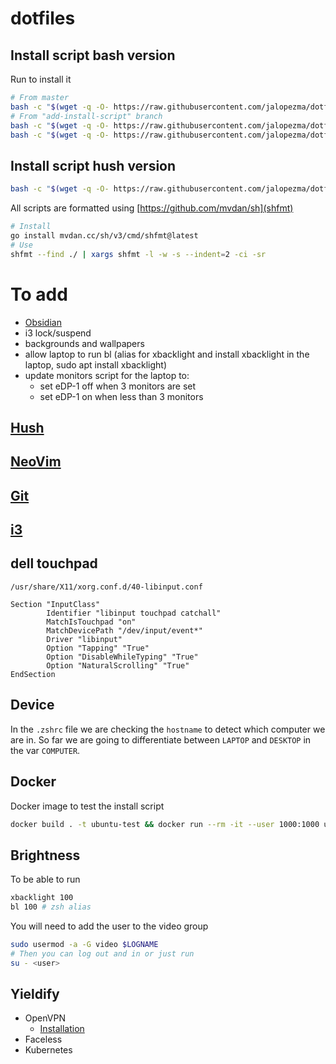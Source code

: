 # dotfiles

## Install script bash version

Run to install it

```bash
# From master
bash -c "$(wget -q -O- https://raw.githubusercontent.com/jalopezma/dotfiles/master/install.sh)"
# From "add-install-script" branch
bash -c "$(wget -q -O- https://raw.githubusercontent.com/jalopezma/dotfiles/add-install-script/install.sh)"
bash -c "$(wget -q -O- https://raw.githubusercontent.com/jalopezma/dotfiles/add-install-script/install.sh)" "" -v
```

## Install script hush version
```bash
bash -c "$(wget -q -O- https://raw.githubusercontent.com/jalopezma/dotfiles/feat/move-bash-to-hush/install-2.sh)"
```

All scripts are formatted using [https://github.com/mvdan/sh](shfmt)

```bash
# Install
go install mvdan.cc/sh/v3/cmd/shfmt@latest
# Use
shfmt --find ./ | xargs shfmt -l -w -s --indent=2 -ci -sr
```

# To add
- [Obsidian](https://obsidian.md/)
- i3 lock/suspend
- backgrounds and wallpapers
- allow laptop to run bl (alias for xbacklight and install xbacklight in the laptop, sudo apt install xbacklight)
- update monitors script for the laptop to:
  - set eDP-1 off when 3 monitors are set
  - set eDP-1 on when less than 3 monitors

## [Hush](hush/README.md)

## [NeoVim](nvim/README.md)

## [Git](git/README.md)

## [i3](i3/README.md)

## dell touchpad

`/usr/share/X11/xorg.conf.d/40-libinput.conf`

```
Section "InputClass"
        Identifier "libinput touchpad catchall"
        MatchIsTouchpad "on"
        MatchDevicePath "/dev/input/event*"
        Driver "libinput"
        Option "Tapping" "True"
        Option "DisableWhileTyping" "True"
        Option "NaturalScrolling" "True"
EndSection
```

## Device
In the `.zshrc` file we are checking the `hostname` to detect which computer we are in.
So far we are going to differentiate between `LAPTOP` and `DESKTOP` in the var `COMPUTER`.

## Docker

Docker image to test the install script
```bash
docker build . -t ubuntu-test && docker run --rm -it --user 1000:1000 ubuntu-test
```

## Brightness

To be able to run

```bash
xbacklight 100
bl 100 # zsh alias
```

You will need to add the user to the video group

```bash
sudo usermod -a -G video $LOGNAME
# Then you can log out and in or just run
su - <user>
```

## Yieldify

- OpenVPN
  - [Installation](https://community.openvpn.net/openvpn/wiki/OpenVPN3Linux?_ga=2.225757343.406983588.1673944046-2138455025.1673944046) 
- Faceless
- Kubernetes
